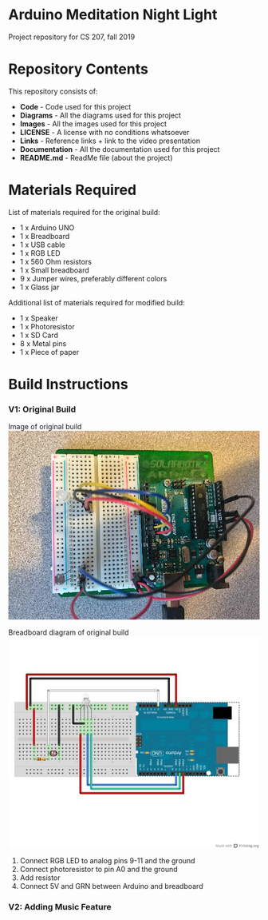 # Arduino Meditation Night Light
Project repository for CS 207, fall 2019

# Repository Contents
This repository consists of:
* **Code** - Code used for this project
* **Diagrams** - All the diagrams used for this project
* **Images** - All the images used for this project
* **LICENSE** - A license with no conditions whatsoever
* **Links** - Reference links + link to the video presentation
* **Documentation** - All the documentation used for this project
* **README.md** - ReadMe file (about the project)

# Materials Required
List of materials required for the original build:
* 1 x Arduino UNO
* 1 x Breadboard
* 1 x USB cable
* 1 x RGB LED
* 1 x 560 Ohm resistors
* 1 x Small breadboard
* 9 x Jumper wires, preferably different colors 
* 1 x Glass jar

Additional list of materials required for modified build:
* 1 x Speaker
* 1 x Photoresistor
* 1 x SD Card
* 8 x Metal pins
* 1 x Piece of paper

# Build Instructions
### V1: Original Build
Image of original build
![Build1](/Images/NightLight1.jpg)

Breadboard diagram of original build
![Build1](/Diagrams/Original%20%2B%20Photoresistor.jpg)
1. Connect RGB LED to analog pins 9-11 and the ground
2. Connect photoresistor to pin A0 and the ground
3. Add resistor
4. Connect 5V and GRN between Arduino and breadboard

### V2: Adding Music Feature

